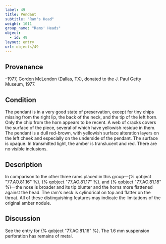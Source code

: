 ```yaml
---
label: 49
title: Pendant
subtitle: "Ram's Head"
weight: 1011
group_name: "Rams' Heads"
object:
  - id: 49
layout: entry
url: objects/49
---
```


## Provenance

–1977, Gordon McLendon (Dallas, TX), donated to the J. Paul Getty Museum, 1977.

## Condition

The pendant is in a very good state of preservation, except for tiny chips missing from the right lip, the back of the neck, and the tip of the left horn. Only the chip from the horn appears to be recent. A web of cracks covers the surface of the piece, several of which have yellowish residue in them. The pendant is a dull red-brown, with yellowish surface alteration layers on the left cheek and especially on the underside of the pendant. The surface is opaque. In transmitted light, the amber is translucent and red. There are no visible inclusions.

## Description

In comparison to the other three rams placed in this group—{% qobject "77.AO.81.16" %}, {% qobject "77.AO.81.17" %}, and {% qobject "77.AO.81.18" %}—the nose is broader and its tip blunter and the horns more flattened against the head. The ram's neck is cylindrical on top and flatter on the throat. All of these distinguishing features may indicate the limitations of the original amber nodule.

## Discussion

See the entry for {% qobject "77.AO.81.16" %}. The 1.6 mm suspension perforation has remains of metal.
